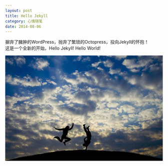 ```yaml
---
layout: post
title: Hello Jekyll
category: 心情随笔
date: 2014-08-06
---
```


摒弃了臃肿的WordPress，抛弃了繁琐的Octopress，投向Jekyll的怀抱！  
这是一个全新的开始，Hello Jekyll! Hello World!

![Hello World](/blog/2014/08/06/Hello-Jekyll-01.jpg)  
